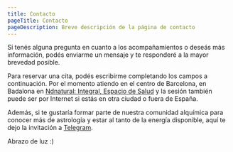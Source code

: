 ```yaml
---
title: Contacto
pageTitle: Contacto
pageDescription: Breve descripción de la página de contacto
---
```


Si tenés alguna pregunta en cuanto a los acompañamientos o deseás más información, podés enviarme un mensaje y te responderé a la mayor brevedad posible. 

Para reservar una cita, podés escribirme completando los campos a continuación. Por el momento atiendo en el centro de Barcelona, en Badalona en [Ndnatural: Integral, Espacio de Salud](https://ndnatural.es/es/content/integral-espacio-de-salud-ndnatural#victoria) y la sesión también puede ser por Internet si estás en otra ciudad o fuera de España.

Además, si te gustaría formar parte de nuestra comunidad alquímica para conocer más de astrología y estar al tanto de la energía disponible, aquí te dejo la invitación a [Telegram](https://t.me/+FAsF6NBDMnU5NDQ8).


Abrazo de luz :)